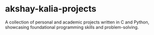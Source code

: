 # akshay-kalia-projects
A collection of personal and academic projects written in C and Python, showcasing foundational programming skills and problem-solving.
